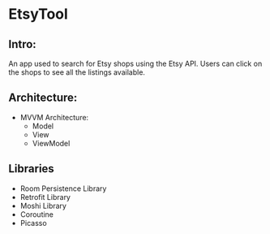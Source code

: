 # EtsyTool

## Intro:

An app used to search for Etsy shops using the Etsy API. Users can click on the shops to see all the listings available. 

## Architecture:

* MVVM Architecture:
  * Model
  * View
  * ViewModel   
  
## Libraries

* Room Persistence Library
* Retrofit Library
* Moshi Library
* Coroutine
* Picasso
